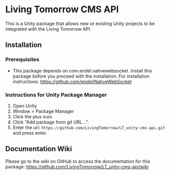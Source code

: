 # Living Tomorrow CMS API

This is a Unity package that allows new or existing Unity projects to be integrated with the Living Tomorrow API.

## Installation

### Prerequisites
- This package depends on com.endel.nativewebsocket. Install this package before you proceed with the installation. For installation instructions: https://github.com/endel/NativeWebSocket

### Instructions for Unity Package Manager

1. Open Unity
2. Window > Package Manager
3. Click the plus icon.
4. Click "Add package from git URL...".
5. Enter the url: `https://github.com/LivingTomorrow/LT_unity-cms-api.git` and press enter.

## Documentation Wiki
Please go to the wiki on GitHub to access the documentation for this package: https://github.com/LivingTomorrow/LT_unity-cms-api/wiki
